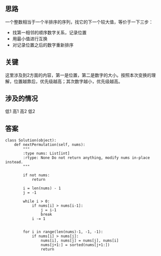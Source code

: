 ## 思路
一个整数相当于一个半排序的序列，找它的下一个较大值，等价于一下三步：
+ 找第一相邻的顺序数字关系，记录位置
+ 用最小值进行互换
+ 对记录位置之后的数字重新排序

## 关键
这里涉及到2方面的内容，第一是位置，第二是数字的大小。按照本次变换的理解，位置越靠后，优先级越高；其次数字越小，优先级越高。

## 涉及的情况
低1 高1 高2 低2

## 答案
```
class Solution(object):
    def nextPermutation(self, nums):
        """
        :type nums: List[int]
        :rtype: None Do not return anything, modify nums in-place instead.
        """
        
        if not nums:
            return
        
        i = len(nums) - 1
        j = -1
        
        while i > 0:
            if nums[i] > nums[i-1]:
                j = i-1
                break
            i -= 1
            
        
        for i in range(len(nums)-1, -1, -1):
            if nums[i] > nums[j]:
                nums[i], nums[j] = nums[j], nums[i]
                nums[j+1:] = sorted(nums[j+1:])
                return
                
        
```
